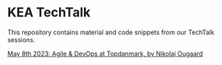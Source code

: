 # KEA TechTalk

This repository contains material and code snippets from our TechTalk sessions.

[May 8th 2023: Agile & DevOps at Topdanmark, by Nikolaj Ougaard](/2023/Agile-DevOps-Topdanmark)
